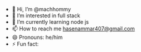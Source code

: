 - 👋 Hi, I’m @machhommy
- 👀 I’m interested in full stack
- 🌱 I’m currently learning node js
- 📫 How to reach me hasenammar407@gmail.com
- 😄 Pronouns: he/him
- ⚡ Fun fact: 


<!---
machhommy/machhommy is a ✨ special ✨ repository because its `README.md` (this file) appears on your GitHub profile.
You can click the Preview link to take a look at your changes.
--->
